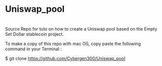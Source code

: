 # Uniswap_pool
#
# 

Source Repo for tuto on how to create a Uniswap pool based on the Empty Set Dollar stablecoin project. 

To make a copy of this repo with mac OS, copy paste the following command in your Terminal : 

$ git clone https://github.com/Cybergen300/Uniswap_pool
